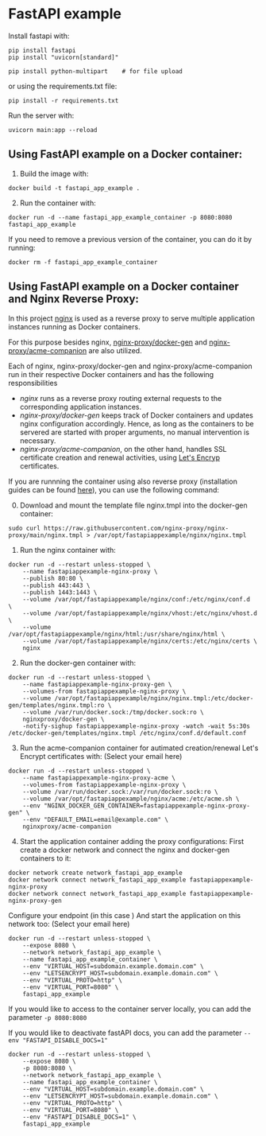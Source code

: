 # FastAPI example

Install fastapi with:
    
```
pip install fastapi
pip install "uvicorn[standard]"

pip install python-multipart    # for file upload
```
or using the requirements.txt file:

```
pip install -r requirements.txt
```

Run the server with:

```
uvicorn main:app --reload
```

## Using FastAPI example on a Docker container:

1. Build the image with:

```
docker build -t fastapi_app_example .
```

2. Run the container with:

```
docker run -d --name fastapi_app_example_container -p 8080:8080 fastapi_app_example
```

If you need to remove a previous version of the container, you can do it by running:

```
docker rm -f fastapi_app_example_container
```

## Using FastAPI example on a Docker container and Nginx Reverse Proxy:

In this project [nginx](https://www.nginx.com) is used as a reverse proxy to serve multiple application instances running as Docker containers.

For this purpose besides nginx, [nginx-proxy/docker-gen](https://github.com/nginx-proxy/docker-gen) and [nginx-proxy/acme-companion](https://github.com/nginx-proxy/acme-companion) are also utilized.

Each of nginx, nginx-proxy/docker-gen and nginx-proxy/acme-companion run in their respective Docker containers and has the following responsibilities
* _nginx_ runs as a reverse proxy routing external requests to the corresponding application instances.
* _nginx-proxy/docker-gen_ keeps track of Docker containers and updates nginx configuration accordingly. Hence, as long as the containers to be servered are started with proper arguments, no manual intervention is necessary.
* _nginx-proxy/acme-companion_, on the other hand, handles SSL certificate creation and renewal activities, using [Let's Encryp](https://letsencrypt.org) certificates.

If you are runnning the container using also reverse proxy (installation guides can be found [here](https://github.com/nginx-proxy/acme-companion/blob/main/docs/Advanced-usage.md)), you can use the following command:


0. Download and mount the template file nginx.tmpl into the docker-gen container:
```
sudo curl https://raw.githubusercontent.com/nginx-proxy/nginx-proxy/main/nginx.tmpl > /var/opt/fastapiappexample/nginx/nginx.tmpl
```

1. Run the nginx container with:
```
docker run -d --restart unless-stopped \
    --name fastapiappexample-nginx-proxy \
    --publish 80:80 \
    --publish 443:443 \
	--publish 1443:1443 \
    --volume /var/opt/fastapiappexample/nginx/conf:/etc/nginx/conf.d  \
    --volume /var/opt/fastapiappexample/nginx/vhost:/etc/nginx/vhost.d \
    --volume /var/opt/fastapiappexample/nginx/html:/usr/share/nginx/html \
    --volume /var/opt/fastapiappexample/nginx/certs:/etc/nginx/certs \
    nginx

```

2. Run the docker-gen container with:
```
docker run -d --restart unless-stopped \
    --name fastapiappexample-nginx-proxy-gen \
    --volumes-from fastapiappexample-nginx-proxy \
    --volume /var/opt/fastapiappexample/nginx/nginx.tmpl:/etc/docker-gen/templates/nginx.tmpl:ro \
    --volume /var/run/docker.sock:/tmp/docker.sock:ro \
    nginxproxy/docker-gen \
    -notify-sighup fastapiappexample-nginx-proxy -watch -wait 5s:30s /etc/docker-gen/templates/nginx.tmpl /etc/nginx/conf.d/default.conf
```

3. Run the acme-companion container for autimated creation/renewal Let's Encrypt  certificates with:
(Select your email here)
```
docker run -d --restart unless-stopped \
    --name fastapiappexample-nginx-proxy-acme \
    --volumes-from fastapiappexample-nginx-proxy \
    --volume /var/run/docker.sock:/var/run/docker.sock:ro \
    --volume /var/opt/fastapiappexample/nginx/acme:/etc/acme.sh \
    --env "NGINX_DOCKER_GEN_CONTAINER=fastapiappexample-nginx-proxy-gen" \
    --env "DEFAULT_EMAIL=email@example.com" \
    nginxproxy/acme-companion
```

4. Start the application container adding the proxy configurations:
First create a docker network and connect the nginx and docker-gen containers to it:
```
docker network create network_fastapi_app_example
docker network connect network_fastapi_app_example fastapiappexample-nginx-proxy
docker network connect network_fastapi_app_example fastapiappexample-nginx-proxy-gen
```

Configure your endpoint (in this case ) And start the application on this network too:
(Select your email here)

```
docker run -d --restart unless-stopped \
    --expose 8080 \
    --network network_fastapi_app_example \
    --name fastapi_app_example_container \
    --env "VIRTUAL_HOST=subdomain.example.domain.com" \
    --env "LETSENCRYPT_HOST=subdomain.example.domain.com" \
    --env "VIRTUAL_PROTO=http" \
    --env "VIRTUAL_PORT=8080" \
    fastapi_app_example
```

If you would like to access to the container server locally, you can add the parameter `-p 8080:8080`

If you would like to deactivate fastAPI docs, you can add the parameter `--env "FASTAPI_DISABLE_DOCS=1"`

```
docker run -d --restart unless-stopped \
    --expose 8080 \
    -p 8080:8080 \
    --network network_fastapi_app_example \
    --name fastapi_app_example_container \
    --env "VIRTUAL_HOST=subdomain.example.domain.com" \
    --env "LETSENCRYPT_HOST=subdomain.example.domain.com" \
    --env "VIRTUAL_PROTO=http" \
    --env "VIRTUAL_PORT=8080" \
    --env "FASTAPI_DISABLE_DOCS=1" \
    fastapi_app_example
```